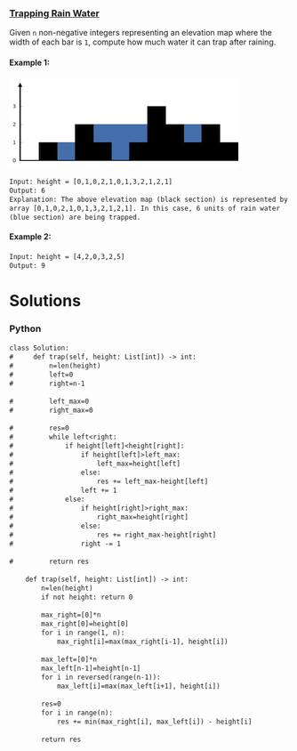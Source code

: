 ### [Trapping Rain Water](https://leetcode.com/problems/trapping-rain-water/) <br>

Given `n` non-negative integers representing an elevation map where the width of each bar is `1`, compute how much water it can trap after raining.


#### Example 1:
<img src="../../../../../images/rainwatertrap.png">

```
Input: height = [0,1,0,2,1,0,1,3,2,1,2,1]
Output: 6
Explanation: The above elevation map (black section) is represented by array [0,1,0,2,1,0,1,3,2,1,2,1]. In this case, 6 units of rain water (blue section) are being trapped.

```


#### Example 2:

```
Input: height = [4,2,0,3,2,5]
Output: 9

```


# Solutions

### Python
```
class Solution:
#     def trap(self, height: List[int]) -> int:
#         n=len(height)
#         left=0
#         right=n-1
        
#         left_max=0
#         right_max=0
        
#         res=0
#         while left<right:
#             if height[left]<height[right]:
#                 if height[left]>left_max:
#                     left_max=height[left]
#                 else:
#                     res += left_max-height[left]
#                 left += 1
#             else:
#                 if height[right]>right_max:
#                     right_max=height[right]
#                 else:
#                     res += right_max-height[right]
#                 right -= 1
                
#         return res
    
    def trap(self, height: List[int]) -> int:
        n=len(height)
        if not height: return 0
        
        max_right=[0]*n
        max_right[0]=height[0]
        for i in range(1, n):
            max_right[i]=max(max_right[i-1], height[i])
            
        max_left=[0]*n
        max_left[n-1]=height[n-1]
        for i in reversed(range(n-1)):
            max_left[i]=max(max_left[i+1], height[i])
            
        res=0
        for i in range(n):
            res += min(max_right[i], max_left[i]) - height[i]
        
        return res
            
    
```
